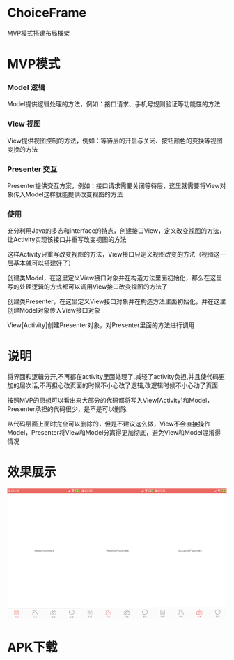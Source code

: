 # ChoiceFrame  
MVP模式搭建布局框架

# MVP模式  
### Model 逻辑  
Model提供逻辑处理的方法，例如：接口请求、手机号规则验证等功能性的方法  
### View 视图  
View提供视图控制的方法，例如：等待层的开启与关闭、按钮颜色的变换等视图变换的方法  
### Presenter 交互  
Presenter提供交互方案，例如：接口请求需要关闭等待层，这里就需要将View对象传入Model这样就能提供改变视图的方法  
### 使用
充分利用Java的多态和interface的特点，创建接口View，定义改变视图的方法，让Activity实现该接口并重写改变视图的方法  

这样Activity只重写改变视图的方法，View接口只定义视图改变的方法（视图这一层基本就可以搭建好了）  

创建类Model，在这里定义View接口对象并在构造方法里面初始化，那么在这里写的处理逻辑的方式都可以调用View接口改变视图的方法了  

创建类Presenter，在这里定义View接口对象并在构造方法里面初始化，并在这里创建Model对象传入View接口对象  

View[Activity]创建Presenter对象，对Presenter里面的方法进行调用  

# 说明  
将界面和逻辑分开,不再都在activity里面处理了,减轻了activity负担,并且使代码更加的层次话,不再担心改页面的时候不小心改了逻辑,改逻辑时候不小心动了页面  

按照MVP的思想可以看出来大部分的代码都将写入View[Activity]和Model，Presenter承担的代码很少，是不是可以删除  

从代码层面上面时完全可以删除的，但是不建议这么做，View不会直接操作Model，Presenter将View和Model分离得更加彻底，避免View和Model混淆得情况  

# 效果展示  
![image](https://github.com/DanielZhanggc/ChoiceFrame/blob/master/show.png)

# APK下载  
